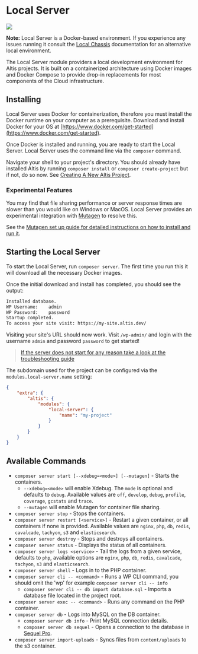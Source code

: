 # Local Server

![](./assets/banner-local-server.png)

**Note:** Local Server is a Docker-based environment. If you experience any issues running it consult the [Local Chassis](docs://local-chassis) documentation for an alternative local environment.

The Local Server module providers a local development environment for Altis projects. It is built on a containerized architecture using Docker images and Docker Compose to provide drop-in replacements for most components of the Cloud infrastructure.

## Installing

Local Server uses Docker for containerization, therefore you must install the Docker runtime on your computer as a prerequisite. Download and install Docker for your OS at [https://www.docker.com/get-started](https://www.docker.com/get-started).

Once Docker is installed and running, you are ready to start the Local Server. Local Server uses the command line via the `composer` command.

Navigate your shell to your project's directory. You should already have installed Altis by running `composer install` or `composer create-project` but if not, do so now. See [Creating A New Altis Project](https://www.altis-dxp.com/resources/docs/getting-started/#creating-a-new-altis-project).

### Experimental Features

You may find that file sharing performance or server response times are slower than you would like on Windows or MacOS. Local Server provides an experimental integration with [Mutagen](https://mutagen.io/) to resolve this.

See the [Mutagen set up guide for detailed instructions on how to install and run it](./mutagen-file-sharing.md).

## Starting the Local Server

To start the Local Server, run `composer server`. The first time you run this it will download all the necessary Docker images.

Once the initial download and install has completed, you should see the output:

```sh
Installed database.
WP Username:	admin
WP Password:	password
Startup completed.
To access your site visit: https://my-site.altis.dev/
```

Visiting your site's URL should now work. Visit `/wp-admin/` and login with the username `admin` and password `password` to get started!

> [If the server does not start for any reason take a look at the troubleshooting guide](./troubleshooting.md)

The subdomain used for the project can be configured via the `modules.local-server.name` setting:

```json
{
	"extra": {
		"altis": {
			"modules": {
				"local-server": {
					"name": "my-project"
				}
			}
		}
	}
}
```

## Available Commands

* `composer server start [--xdebug=<mode>] [--mutagen]` - Starts the containers.
  * `--xdebug=<mode>` will enable Xdebug. The `mode` is optional and defaults to `debug`. Available values are `off`, `develop`, `debug`, `profile`, `coverage`, `gcstats` and `trace`.
  * `--mutagen` will enable Mutagen for container file sharing.
* `composer server stop` - Stops the containers.
* `composer server restart [<service>]` - Restart a given container, or all containers if none is provided. Available values are `nginx`, `php`, `db`, `redis`, `cavalcade`, `tachyon`, `s3` and `elasticsearch`.
* `composer server destroy` - Stops and destroys all containers.
* `composer server status` - Displays the status of all containers.
* `composer server logs <service>` - Tail the logs from a given service, defaults to `php`, available options are `nginx`, `php`, `db`, `redis`, `cavalcade`, `tachyon`, `s3` and `elasticsearch`.
* `composer server shell` - Logs in to the PHP container.
* `composer server cli -- <command>` - Runs a WP CLI command, you should omit the 'wp' for example `composer server cli -- info`
  * `composer server cli -- db import database.sql` - Imports a database file located in the project root.
* `composer server exec -- <command>` - Runs any command on the PHP container.
* `composer server db` - Logs into MySQL on the DB container.
  * `composer server db info` - Print MySQL connection details.
  * `composer server db sequel` - Opens a connection to the database in [Sequel Pro](https://sequelpro.com).
* `composer server import-uploads` - Syncs files from `content/uploads` to the s3 container.
